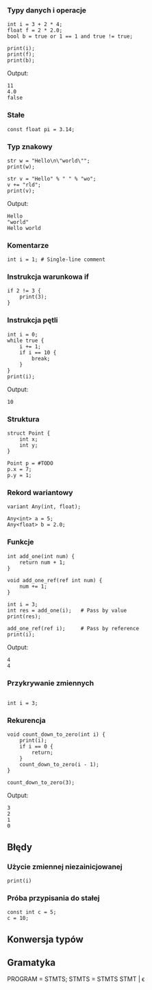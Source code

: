 ### Typy danych i operacje
```
int i = 3 + 2 * 4;
float f = 2 * 2.0;
bool b = true or 1 == 1 and true != true;

print(i);
print(f);
print(b);
```
Output:
```
11
4.0
false
```

### Stałe
```
const float pi = 3.14;
```

### Typ znakowy
```
str w = "Hello\n\"world\"";
print(w);

str v = "Hello" % " " % "wo";
v += "rld";
print(v);
```
Output:
```
Hello
"world"
Hello world
```

### Komentarze
```
int i = 1; # Single-line comment
```

### Instrukcja warunkowa if
```
if 2 != 3 {
    print(3);
}
```

### Instrukcja pętli
```
int i = 0;
while true {
    i += 1;
    if i == 10 {
        break;
    }
}
print(i);
```
Output:
```
10
```

### Struktura
```
struct Point {
    int x;
    int y;
}

Point p = #TODO
p.x = 7;
p.y = 1;
```

### Rekord wariantowy
```
variant Any(int, float);

Any<int> a = 5;
Any<float> b = 2.0;
```

### Funkcje
```
int add_one(int num) {
    return num + 1;
}

void add_one_ref(ref int num) {
    num += 1;
}

int i = 3;
int res = add_one(i);   # Pass by value
print(res);

add_one_ref(ref i);     # Pass by reference
print(i);
```
Output:
```
4
4
```

### Przykrywanie zmiennych
```

int i = 3;

```

### Rekurencja
```
void count_down_to_zero(int i) {
    print(i);
    if i == 0 {
        return;
    }
    count_down_to_zero(i - 1);
}

count_down_to_zero(3);
```
Output:
```
3
2
1
0
```

## Błędy

### Użycie zmiennej niezainicjowanej
```
print(i)
```

### Próba przypisania do stałej
```
const int c = 5;
c = 10;
```

## Konwersja typów

## Gramatyka
PROGRAM =           STMTS;
STMTS =             STMTS STMT
                  | ϵ
